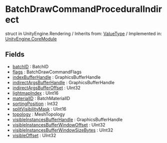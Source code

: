 # BatchDrawCommandProceduralIndirect
struct in UnityEngine.Rendering
 / Inherits from: <a href="https://docs.unity3d.com/6000.1/Documentation/ScriptReference/ValueType.html">ValueType</a> / Implemented in: <a href="https://docs.unity3d.com/6000.1/Documentation/ScriptReference/UnityEngine.CoreModule.html">UnityEngine.CoreModule</a>

## Fields
- <a href="https://docs.unity3d.com/6000.1/Documentation/ScriptReference/BatchDrawCommandProceduralIndirect-batchID.html">batchID</a> : BatchID
- <a href="https://docs.unity3d.com/6000.1/Documentation/ScriptReference/BatchDrawCommandProceduralIndirect-flags.html">flags</a> : BatchDrawCommandFlags
- <a href="https://docs.unity3d.com/6000.1/Documentation/ScriptReference/BatchDrawCommandProceduralIndirect-indexBufferHandle.html">indexBufferHandle</a> : GraphicsBufferHandle
- <a href="https://docs.unity3d.com/6000.1/Documentation/ScriptReference/BatchDrawCommandProceduralIndirect-indirectArgsBufferHandle.html">indirectArgsBufferHandle</a> : GraphicsBufferHandle
- <a href="https://docs.unity3d.com/6000.1/Documentation/ScriptReference/BatchDrawCommandProceduralIndirect-indirectArgsBufferOffset.html">indirectArgsBufferOffset</a> : UInt32
- <a href="https://docs.unity3d.com/6000.1/Documentation/ScriptReference/BatchDrawCommandProceduralIndirect-lightmapIndex.html">lightmapIndex</a> : UInt16
- <a href="https://docs.unity3d.com/6000.1/Documentation/ScriptReference/BatchDrawCommandProceduralIndirect-materialID.html">materialID</a> : BatchMaterialID
- <a href="https://docs.unity3d.com/6000.1/Documentation/ScriptReference/BatchDrawCommandProceduralIndirect-sortingPosition.html">sortingPosition</a> : Int32
- <a href="https://docs.unity3d.com/6000.1/Documentation/ScriptReference/BatchDrawCommandProceduralIndirect-splitVisibilityMask.html">splitVisibilityMask</a> : UInt16
- <a href="https://docs.unity3d.com/6000.1/Documentation/ScriptReference/BatchDrawCommandProceduralIndirect-topology.html">topology</a> : MeshTopology
- <a href="https://docs.unity3d.com/6000.1/Documentation/ScriptReference/BatchDrawCommandProceduralIndirect-visibleInstancesBufferHandle.html">visibleInstancesBufferHandle</a> : GraphicsBufferHandle
- <a href="https://docs.unity3d.com/6000.1/Documentation/ScriptReference/BatchDrawCommandProceduralIndirect-visibleInstancesBufferWindowOffset.html">visibleInstancesBufferWindowOffset</a> : UInt32
- <a href="https://docs.unity3d.com/6000.1/Documentation/ScriptReference/BatchDrawCommandProceduralIndirect-visibleInstancesBufferWindowSizeBytes.html">visibleInstancesBufferWindowSizeBytes</a> : UInt32
- <a href="https://docs.unity3d.com/6000.1/Documentation/ScriptReference/BatchDrawCommandProceduralIndirect-visibleOffset.html">visibleOffset</a> : UInt32
